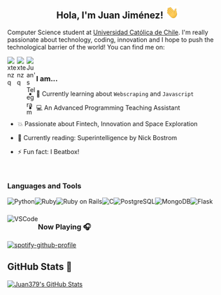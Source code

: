 <h2 align="center">Hola, I'm Juan Jiménez! <img  src="https://raw.githubusercontent.com/ABSphreak/ABSphreak/master/gifs/Hi.gif" width="30px"></h2>

Computer Science student at [Universidad Católica de Chile](https://www.uc.cl/en). I'm really passionate about technology, coding, innovation and I hope to push the technological barrier of the world! You can find me on:

<a href="https://linkedin.com/in/juan-jimenez-sieber" target="blank"><img align="left" src="https://cdn.jsdelivr.net/npm/simple-icons@3.0.1/icons/linkedin.svg" alt="xtenzq" width="22px" /></a>
<a href="https://instagram.com/juanjimenezsieber" target="blank"><img align="left" src="https://cdn.jsdelivr.net/npm/simple-icons@3.0.1/icons/instagram.svg" alt="xtenzq" width="22px" /></a>
<a href="https://t.me/juanjimenezs">
  <img align="left" alt="Juan's Telegram" width="22px" src="https://cdn.jsdelivr.net/npm/simple-icons@v3/icons/telegram.svg" />
</a>

<br>

### I am...

- 🌱 Currently learning about `Webscraping` and `Javascript`

- 💻 An Advanced Programming Teaching Assistant

- 💥 Passionate about Fintech, Innovation and Space Exploration

- 📖 Currently reading: Superintelligence by Nick Bostrom 

- ⚡ Fun fact: I Beatbox!

<br>

### Languages and Tools 

<img align="left" src="https://simpleicons.org/icons/python.svg" alt="Python" height="40px" />
<img align="left" src="https://simpleicons.org/icons/ruby.svg" alt="Ruby" height="40px" />
<img align="left" src="https://simpleicons.org/icons/rubyonrails.svg" alt="Ruby on Rails" height="40px" />
<img align="left" src="https://simpleicons.org/icons/c.svg" alt="C" height="40px" />
<img align="left" src="https://simpleicons.org/icons/postgresql.svg" alt="PostgreSQL" height="40px" />
<img align="left" src="https://simpleicons.org/icons/mongodb.svg" alt="MongoDB" height="40px" />
<img align="left" src="https://simpleicons.org/icons/flask.svg" alt="Flask" height="40px" />
<img align="left" src="https://simpleicons.org/icons/visualstudiocode.svg" alt="VSCode" height="40px" />

<br>
<br>

### Now Playing 🎧

[![spotify-github-profile](https://spotify-github-profile.vercel.app/api/view?uid=12134343503&cover_image=true&theme=default)](https://github.com/kittinan/spotify-github-profile)

## GitHub Stats 🚀

<a href="https://github.com/Juan379/Juan379">
  <img align="center" src="https://github-readme-stats.vercel.app/api?username=Juan379&show_icons=true&line_height=27&count_private=true&title_color=ffffff&text_color=c9cacc&icon_color=2bbc8a&bg_color=1d1f21" alt="Juan379's GitHub Stats" />
</a>

